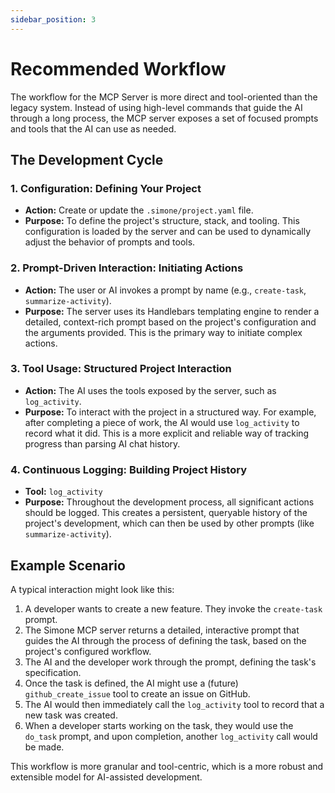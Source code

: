 ```yaml
---
sidebar_position: 3
---
```


# Recommended Workflow

The workflow for the MCP Server is more direct and tool-oriented than the legacy system. Instead of using high-level commands that guide the AI through a long process, the MCP server exposes a set of focused prompts and tools that the AI can use as needed.

## The Development Cycle

### 1. Configuration: Defining Your Project

*   **Action:** Create or update the `.simone/project.yaml` file.
*   **Purpose:** To define the project's structure, stack, and tooling. This configuration is loaded by the server and can be used to dynamically adjust the behavior of prompts and tools.

### 2. Prompt-Driven Interaction: Initiating Actions

*   **Action:** The user or AI invokes a prompt by name (e.g., `create-task`, `summarize-activity`).
*   **Purpose:** The server uses its Handlebars templating engine to render a detailed, context-rich prompt based on the project's configuration and the arguments provided. This is the primary way to initiate complex actions.

### 3. Tool Usage: Structured Project Interaction

*   **Action:** The AI uses the tools exposed by the server, such as `log_activity`.
*   **Purpose:** To interact with the project in a structured way. For example, after completing a piece of work, the AI would use `log_activity` to record what it did. This is a more explicit and reliable way of tracking progress than parsing AI chat history.

### 4. Continuous Logging: Building Project History

*   **Tool:** `log_activity`
*   **Purpose:** Throughout the development process, all significant actions should be logged. This creates a persistent, queryable history of the project's development, which can then be used by other prompts (like `summarize-activity`).

## Example Scenario

A typical interaction might look like this:

1.  A developer wants to create a new feature. They invoke the `create-task` prompt.
2.  The Simone MCP server returns a detailed, interactive prompt that guides the AI through the process of defining the task, based on the project's configured workflow.
3.  The AI and the developer work through the prompt, defining the task's specification.
4.  Once the task is defined, the AI might use a (future) `github_create_issue` tool to create an issue on GitHub.
5.  The AI would then immediately call the `log_activity` tool to record that a new task was created.
6.  When a developer starts working on the task, they would use the `do_task` prompt, and upon completion, another `log_activity` call would be made.

This workflow is more granular and tool-centric, which is a more robust and extensible model for AI-assisted development.